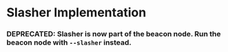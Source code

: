 # Slasher Implementation

### DEPRECATED: Slasher is now part of the beacon node. Run the beacon node with `--slasher` instead.